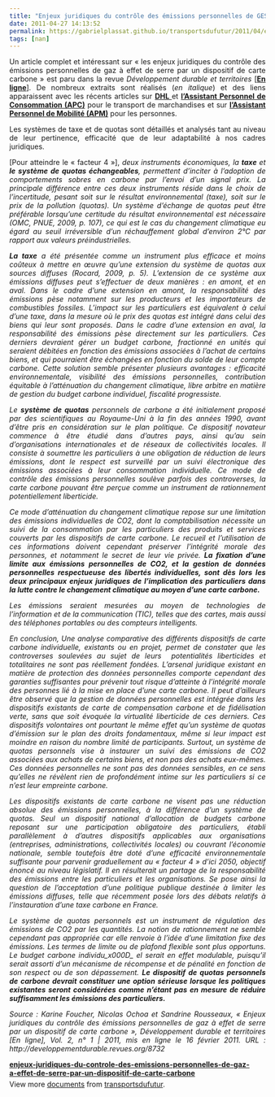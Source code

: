 ```yaml
---
title: "Enjeux juridiques du contrôle des émissions personnelles de GES par un dispositif de carte carbone"
date: 2011-04-27 14:13:52
permalink: https://gabrielplassat.github.io/transportsdufutur/2011/04/enjeux-juridiques-du-controle-des-emissions-personnelles-de-ges-par-un-dispositif-de-carte-carbone.html
tags: [nan]
---
```


<p style="text-align: justify">Un article complet et intéressant sur « les enjeux juridiques du contrôle des émissions personnelles de gaz à effet de serre par un dispositif de carte carbone » est paru dans la revue <em>Développement durable et territoires </em>[<strong><a href="http://developpementdurable.revues.org/8732" target="_blank">En ligne</a></strong>]. De nombreux extraits sont réalisés (<em>en italique</em>) et des liens apparaissent avec les récents articles sur <strong><a href="https://gabrielplassat.github.io/transportsdufutur/2011/04/dhl-les-solutions-logistiques-durables-passent-par-plus-de-transparence-plus-de-regulation-plus-de-c.html" target="_blank">DHL </a></strong>et <strong><a href="https://gabrielplassat.github.io/transportsdufutur/2011/04/dhl-bis-un-exemple-concret-dassistant-personnel-de-consommation.html" target="_blank">l’Assistant Personnel de Consommation (APC)</a></strong> pour le transport de marchandises et sur <strong><a href="https://gabrielplassat.github.io/transportsdufutur/2010/11/metanote-tdf-10-nous-etions-nous-sommes-et-nous-serons-des-cyborgs-lassistant-personnel-de-mobilite.html" target="_blank">l’Assistant Personnel de Mobilité (APM)</a></strong> pour les personnes.</p> <p style="text-align: justify">Les systèmes de taxe et de quotas sont détaillés et analysés tant au niveau de leur pertinence, efficacité que de leur adaptabilité à nos cadres juridiques.</p> <p style="text-align: justify">[Pour atteindre le « facteur 4 »], <em>deux instruments économiques, la <strong>taxe</strong> et <strong>le système de quotas échangeables</strong>, permettent d’inciter à l’adoption de comportements sobres en carbone par l’envoi d’un signal prix. La principale différence entre ces deux instruments réside dans le choix de l’incertitude, pesant soit sur le résultat environnemental (taxe), soit sur le prix de la pollution (quotas). Un système d’échange de quotas peut être préférable lorsqu’une certitude du résultat environnemental est nécessaire (OMC, PNUE, 2009, p. 107), ce qui est le cas du changement climatique eu égard au seuil irréversible d’un réchauffement global d’environ 2°C par rapport aux valeurs préindustrielles. </em></p> <p>   <!--more-->  </p> <p style="text-align: justify"><strong><em>La taxe</em></strong><em> a été présentée comme un instrument plus efficace et moins coûteux à mettre en œuvre qu’une extension du système de quotas aux sources diffuses (Rocard, 2009, p. 5). L’extension de ce système aux émissions diffuses peut s’effectuer de deux manières : en amont, et en aval. Dans le cadre d’une extension en amont, la responsabilité des émissions pèse notamment sur les producteurs et les importateurs de combustibles fossiles. L’impact sur les particuliers est équivalent à celui d’une taxe, dans la mesure où le prix des quotas est intégré dans celui des biens qui leur sont proposés. Dans le cadre d’une extension en aval, la responsabilité des émissions pèse directement sur les particuliers. Ces derniers devraient gérer un budget carbone, fractionné en unités qui seraient débitées en fonction des émissions associées à l’achat de certains biens, et qui pourraient être échangées en fonction du solde de leur compte carbone. Cette solution semble présenter plusieurs avantages : efficacité environnementale, visibilité des émissions personnelles, contribution équitable à l’atténuation du changement climatique, libre arbitre en matière de gestion du budget carbone individuel, fiscalité progressiste.</em></p> <p style="text-align: justify"><em>Le <strong>système de quotas</strong> personnels de carbone a été initialement proposé par des scientifiques au Royaume-Uni à la fin des années 1990, avant d’être pris en considération sur le plan politique. Ce dispositif novateur commence à être étudié dans d’autres pays, ainsi qu’au sein d’organisations internationales et de réseaux de collectivités locales. Il consiste à soumettre les particuliers à une obligation de réduction de leurs émissions, dont le respect est surveillé par un suivi électronique des émissions associées à leur consommation individuelle. Ce mode de contrôle des émissions personnelles soulève parfois des controverses, la carte carbone pouvant être perçue comme un instrument de rationnement potentiellement liberticide.</em></p> <p style="text-align: justify"><em>Ce mode d’atténuation du changement climatique repose sur une limitation des émissions individuelles de CO2, dont la comptabilisation nécessite un suivi de la consommation par les particuliers des produits et services couverts par les dispositifs de carte carbone. Le recueil et l’utilisation de ces informations doivent cependant préserver l’intégrité morale des personnes, et notamment le secret de leur vie privée. <strong>La fixation d’une limite aux émissions personnelles de CO2, et la gestion de données personnelles respectueuse des libertés individuelles, sont dès lors les deux principaux enjeux juridiques de l’implication des particuliers dans la lutte contre le changement climatique au moyen d’une carte carbone.</strong></em></p> <p style="text-align: justify"><em>Les émissions seraient mesurées au moyen de technologies de l’information et de la communication (TIC), telles que des cartes, mais aussi des téléphones portables ou des compteurs intelligents.</em></p> <p style="text-align: justify"><em>En conclusion, </em><em>Une analyse comparative des différents dispositifs de carte carbone individuelle, existants ou en projet, permet de constater que les controverses soulevées au sujet de leurs  potentialités liberticides et totalitaires ne sont pas réellement fondées. L’arsenal juridique existant en </em><em>matière de protection des données personnelles comporte cependant des garanties suffisantes pour prévenir tout risque d’atteinte à l’intégrité morale des personnes lié à la mise en place d’une carte carbone. Il peut d’ailleurs être observé que la gestion de données personnelles est intégrée dans les dispositifs existants de carte de compensation carbone et de fidélisation verte, sans que soit évoquée la virtualité liberticide de ces derniers. Ces dispositifs volontaires ont pourtant le même effet qu’un système de quotas d’émission sur le plan des droits fondamentaux, même si leur impact est moindre en raison du nombre limité de participants. Surtout, un système de quotas personnels vise à instaurer un suivi des émissions de CO2 associées aux achats de certains biens, et non pas des achats eux-mêmes. Ces données personnelles ne sont pas des données sensibles, en ce sens qu’elles ne révèlent rien de profondément intime sur les particuliers si ce n’est leur empreinte carbone.</em></p> <p style="text-align: justify"><em>Les dispositifs existants de carte carbone ne visent pas une réduction absolue des émissions personnelles, à la différence d’un système de quotas. Seul un dispositif national d’allocation de budgets carbone reposant sur une participation obligatoire des particuliers, établi parallèlement à d’autres dispositifs applicables aux organisations (entreprises, administrations, collectivités locales) ou couvrant l’économie nationale, semble toutefois être doté d’une efficacité environnementale suffisante pour parvenir graduellement au « facteur 4 » d’ici 2050, objectif énoncé au niveau législatif. Il en résulterait un partage de la responsabilité des émissions entre les particuliers et les organisations. Se pose ainsi la question de l’acceptation d’une politique publique destinée à limiter les émissions diffuses, telle que récemment posée lors des débats relatifs à l’instauration d’une taxe carbone en France.</em></p> <p style="text-align: justify"><em>Le système de quotas personnels est un instrument de régulation des émissions de CO2 par les quantités. La notion de rationnement ne semble cependant pas appropriée car elle renvoie à l’idée d’une limitation fixe des émissions. Les termes de limite ou de plafond flexible sont plus opportuns. Le budget carbone individu_x000D_
el serait en effet modulable, puisqu’il serait assorti d’un mécanisme de récompense et de pénalité en fonction de son respect ou de son dépassement. <strong>Le dispositif de quotas personnels de carbone devrait constituer une option sérieuse lorsque les politiques existantes seront considérées comme n’étant pas en mesure de réduire suffisamment les émissions des particuliers.</strong></em></p> <p style="text-align: justify"><em>Source : Karine Foucher, Nicolas Ochoa et Sandrine Rousseaux, « Enjeux juridiques du contrôle des émissions personnelles de gaz à effet de serre par un dispositif de carte carbone », Développement durable et territoires [En ligne], Vol. 2, n° 1 | 2011, mis en ligne le 16 février 2011. URL : http://developpementdurable.revues.org/8732</em></p> <div style="width:477px" id="__ss_7749033"><strong style="margin:12px 0 4px"><a href="http://www.slideshare.net/transportsdufutur/enjeuxjuridiquesducontroledesemissionspersonnellesdegazaeffetdeserreparundispositifdecartecarbone" title="enjeux-juridiques-du-controle-des-emissions-personnelles-de-gaz-a-effet-de-serre-par-un-dispositif-de-carte-carbone">enjeux-juridiques-du-controle-des-emissions-personnelles-de-gaz-a-effet-de-serre-par-un-dispositif-de-carte-carbone</a></strong><div style="padding:5px 0 12px">View more <a href="http://www.slideshare.net/">documents</a> from <a href="http://www.slideshare.net/transportsdufutur">transportsdufutur</a>.</div></div>

